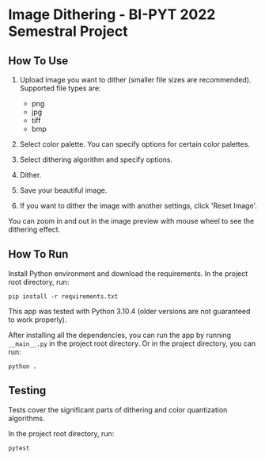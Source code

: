 # Image Dithering - BI-PYT 2022 Semestral Project

## How To Use

1. Upload image you want to dither (smaller file sizes are recommended).
   Supported file types are:

    - png
    - jpg
    - tiff
    - bmp

2. Select color palette. You can specify options for certain color palettes.

3. Select dithering algorithm and specify options.

4. Dither.

5. Save your beautiful image.

6. If you want to dither the image with another settings, click 'Reset Image'.

You can zoom in and out in the image preview with mouse wheel to see the dithering effect.

## How To Run

Install Python environment and download the requirements.
In the project root directory, run:

```shellscript
pip install -r requirements.txt
```

This app was tested with Python 3.10.4 (older versions are not guaranteed to work properly).

After installing all the dependencies, you can run the app by running `__main__.py` in the project root directory. Or in the project directory, you can run:

```shellscript
python .
```

## Testing

Tests cover the significant parts of dithering and color quantization algorithms.

In the project root directory, run:

```shellscript
pytest
```
